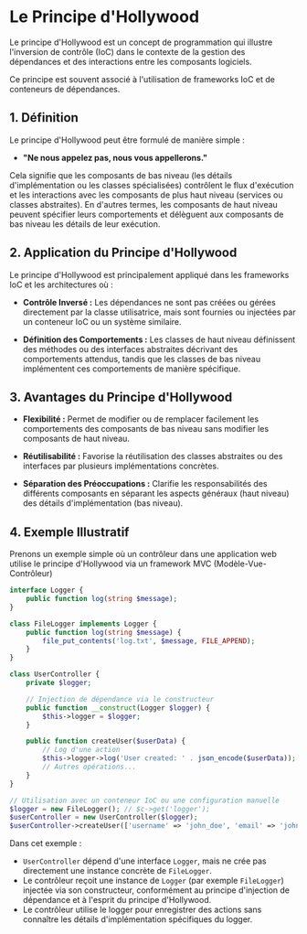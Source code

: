 # Le Principe d'Hollywood

Le principe d'Hollywood est un concept de programmation qui illustre l'inversion de contrôle (IoC) dans le contexte de la gestion des dépendances et des interactions entre les composants logiciels. 

Ce principe est souvent associé à l'utilisation de frameworks IoC et de conteneurs de dépendances.

## 1. Définition

Le principe d'Hollywood peut être formulé de manière simple :

- **"Ne nous appelez pas, nous vous appellerons."**

Cela signifie que les composants de bas niveau (les détails d'implémentation ou les classes spécialisées) contrôlent le flux d'exécution et les interactions avec les composants de plus haut niveau (services ou classes abstraites). En d'autres termes, les composants de haut niveau peuvent spécifier leurs comportements et délèguent aux composants de bas niveau les détails de leur exécution.

## 2. Application du Principe d'Hollywood

Le principe d'Hollywood est principalement appliqué dans les frameworks IoC et les architectures où :

- **Contrôle Inversé :** Les dépendances ne sont pas créées ou gérées directement par la classe utilisatrice, mais sont fournies ou injectées par un conteneur IoC ou un système similaire.
  
- **Définition des Comportements :** Les classes de haut niveau définissent des méthodes ou des interfaces abstraites décrivant des comportements attendus, tandis que les classes de bas niveau implémentent ces comportements de manière spécifique.

## 3. Avantages du Principe d'Hollywood

- **Flexibilité :** Permet de modifier ou de remplacer facilement les comportements des composants de bas niveau sans modifier les composants de haut niveau.
  
- **Réutilisabilité :** Favorise la réutilisation des classes abstraites ou des interfaces par plusieurs implémentations concrètes.

- **Séparation des Préoccupations :** Clarifie les responsabilités des différents composants en séparant les aspects généraux (haut niveau) des détails d'implémentation (bas niveau).

## 4. Exemple Illustratif

Prenons un exemple simple où un contrôleur dans une application web utilise le principe d'Hollywood via un framework MVC (Modèle-Vue-Contrôleur)

```php
interface Logger {
    public function log(string $message);
}

class FileLogger implements Logger {
    public function log(string $message) {
        file_put_contents('log.txt', $message, FILE_APPEND);
    }
}

class UserController {
    private $logger;

    // Injection de dépendance via le constructeur
    public function __construct(Logger $logger) {
        $this->logger = $logger;
    }

    public function createUser($userData) {
        // Log d'une action
        $this->logger->log('User created: ' . json_encode($userData));
        // Autres opérations...
    }
}

// Utilisation avec un conteneur IoC ou une configuration manuelle
$logger = new FileLogger(); // $c->get('logger'); 
$userController = new UserController($logger);
$userController->createUser(['username' => 'john_doe', 'email' => 'john@example.com']);
```

Dans cet exemple :
- `UserController` dépend d'une interface `Logger`, mais ne crée pas directement une instance concrète de `FileLogger`.
- Le contrôleur reçoit une instance de `Logger` (par exemple `FileLogger`) injectée via son constructeur, conformément au principe d'injection de dépendance et à l'esprit du principe d'Hollywood.
- Le contrôleur utilise le logger pour enregistrer des actions sans connaître les détails d'implémentation spécifiques du logger.
